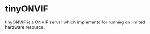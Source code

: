 tinyONVIF
===========
tinyONVIF is a ONVIF server which implements for running on limited hardware resource.
